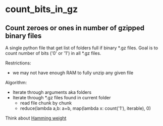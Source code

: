 # count_bits_in_gz
## Count zeroes or ones in number of  gzipped binary files

A single python file that get list of folders full if binary *.gz files.
Goal is to count number of bits ('0' or '1') in all *.gz files.

Restrictions:
* we may not have enough RAM to fully unzip any given file

Algorithm:
* Iterate through arguments aka folders
* Iterate through *.gz files found in current folder
  *  read file chunk by chunk
  *  reduce(lambda a,b: a+b, map(lambda x: count('1'), iterable), 0)
   


Think about [Hamming weight](https://en.wikipedia.org/wiki/Hamming_weight)